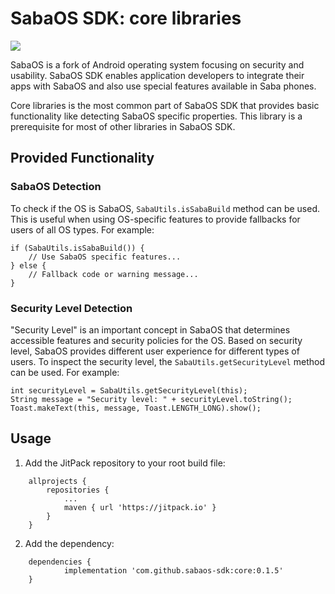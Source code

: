 # SabaOS SDK: core libraries

[![](https://jitpack.io/v/sabaos-sdk/core.svg)](https://jitpack.io/#sabaos-sdk/core)

SabaOS is a fork of Android operating system focusing on security and usability.
SabaOS SDK enables application developers to integrate their apps with SabaOS and
also use special features available in Saba phones.

Core libraries is the most common part of SabaOS SDK that provides basic functionality
like detecting SabaOS specific properties. This library is a prerequisite for most of
other libraries in SabaOS SDK.


## Provided Functionality

### SabaOS Detection
To check if the OS is SabaOS, `SabaUtils.isSabaBuild` method can be used. This is useful
when using OS-specific features to provide fallbacks for users of all OS types. For example:

```
if (SabaUtils.isSabaBuild()) {
    // Use SabaOS specific features...
} else {
    // Fallback code or warning message...
}
```

### Security Level Detection
"Security Level" is an important concept in SabaOS that determines accessible features
and security policies for the OS. Based on security level, SabaOS provides different
user experience for different types of users. To inspect the security level, the
`SabaUtils.getSecurityLevel` method can be used. For example:

```
int securityLevel = SabaUtils.getSecurityLevel(this);
String message = "Security level: " + securityLevel.toString();
Toast.makeText(this, message, Toast.LENGTH_LONG).show();
```
		
## Usage

1. Add the JitPack repository to your root build file:

```
	allprojects {
		repositories {
			...
			maven { url 'https://jitpack.io' }
		}
	}
```
  
2. Add the dependency:

```
	dependencies {
	        implementation 'com.github.sabaos-sdk:core:0.1.5'
	}
```
